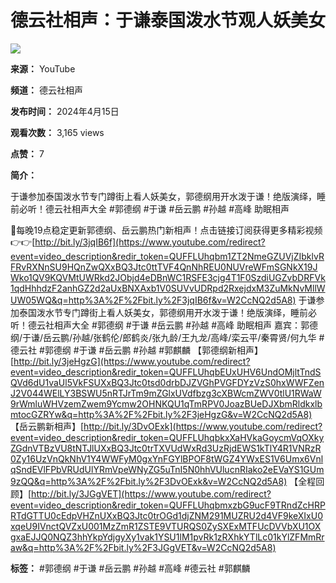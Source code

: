 # 德云社相声：于谦泰国泼水节观人妖美女

[![](https://yt3.ggpht.com/gqadk4Q2zmPl7HSVKq9k_lzuN9gsnznntJmd02w4UQVx7pqE6xBL6K7GcsBgsm7TquaAKB-a=s48-c-k-c0x00ffffff-no-rj)](/@%E5%BE%B7%E4%BA%91%E7%A4%BE%E7%9B%B8%E5%A3%B0-l5m)

**来源：** YouTube

**频道：** 德云社相声

**发布时间：** 2024年4月15日

**观看次数：** 3,165 views

**点赞：** 7

**简介：**

于谦参加泰国泼水节专门蹲街上看人妖美女，郭德纲用开水泼于谦！绝版演绎，睡前必听！德云社相声大全 #郭德纲 #于谦 #岳云鹏 #孙越 #高峰 助眠相声

📢每晚19点稳定更新郭德纲、岳云鹏热门新相声！点击链接订阅获得更多精彩视频👉👉[http://bit.ly/3jqIB6f](https://www.youtube.com/redirect?event=video_description&redir_token=QUFFLUhqbm1ZT2NmeGZUVjZIbklvRFRvRXNnSU9HQnZwQXxBQ3Jtc0ttTVF4QnNhREU0NUVreWFmSGNkX19JWko1QV9KQVMtUWRkd2JObjd4eDBnWC1RSFE3cjg4T1F0SzdiUGZvbDRFVk1qdHhhdzF2anhGZ2d2aUxBNXAxb1V0SUVvUDRpd2RxejdxM3ZuMkNvMllWUW05WQ&q=http%3A%2F%2Fbit.ly%2F3jqIB6f&v=W2CcNQ2d5A8) 于谦参加泰国泼水节专门蹲街上看人妖美女，郭德纲用开水泼于谦！绝版演绎，睡前必听！德云社相声大全 #郭德纲 #于谦 #岳云鹏 #孙越 #高峰 助眠相声 嘉宾：郭德纲/于谦/岳云鹏/孙越/张鹤伦/郎鹤炎/张九龄/王九龙/高峰/栾云平/秦霄贤/何九华 #德云社 #郭德纲 #于谦 #岳云鹏 #孙越 #郭麒麟 【郭德纲新相声】[http://bit.ly/3jeHgzG](https://www.youtube.com/redirect?event=video_description&redir_token=QUFFLUhqbEUxUHV6UndOMjltTndSQVd6dU1vaUl5VkFSUXxBQ3Jtc0tsd0drbDJZVGhPVGFDYzVzS0hxWWFZenJ2V044WElLY3BSWU5nRTJrTm9mZGlxUVdfbzg3cXBWcmZWV0tlU1RWaW9rWmluWHVzemZwem9Ycmw2OHNKQU1qTmRPV0JoazBUeDJXbmRldkxlbmtocGZRYw&q=http%3A%2F%2Fbit.ly%2F3jeHgzG&v=W2CcNQ2d5A8) 【岳云鹏新相声】[http://bit.ly/3DvOExk](https://www.youtube.com/redirect?event=video_description&redir_token=QUFFLUhqbkxXaHVkaGoycmVqOXkyZGdnVTBzVU8tNTJlUXxBQ3Jtc0trTXVUdWxRd3UzRjdEWS1kTlY4R1VNRzR0Zy16UzVnQkNhV1Y4WWFyM0gxYnFGYlBPOF8tWGZ4YWxES1V6Umx6VnlqSndEVlFPbVRUdUlYRmVpeWNyZG5uTnI5N0hhVUlucnRIako2eEVaYS1GUm9zQQ&q=http%3A%2F%2Fbit.ly%2F3DvOExk&v=W2CcNQ2d5A8) 【全程回顾】[http://bit.ly/3JGgVET](https://www.youtube.com/redirect?event=video_description&redir_token=QUFFLUhqbmxzbG9ucF9TRndZcHRPRTdGTTU0cEdpVHZnUXxBQ3Jtc0trOGd1djZNM291MUZRU2d4VF9keXIxU0xqeU9IVnctQVZxU001MzZmR1ZSTE9VTURQS0ZySXExMTFUcDVVbXU1OXgxaEJJQ0NQZ3hhYkpYdjgyXy1vak1YSU1lM1pvRk1zRXhkYTlLc01kYlZFMmRraw&q=http%3A%2F%2Fbit.ly%2F3JGgVET&v=W2CcNQ2d5A8)

**标签：** #郭德纲 #于谦 #岳云鹏 #孙越 #高峰 #德云社 #郭麒麟
